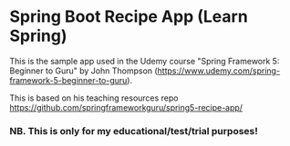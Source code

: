# Spring Boot Recipe App (Learn Spring)

This is the sample app used in the Udemy course 
"Spring Framework 5: Beginner to Guru" by John Thompson 
(https://www.udemy.com/spring-framework-5-beginner-to-guru).

This is based on his teaching resources repo 
https://github.com/springframeworkguru/spring5-recipe-app/

### NB. This is only for my educational/test/trial purposes!
